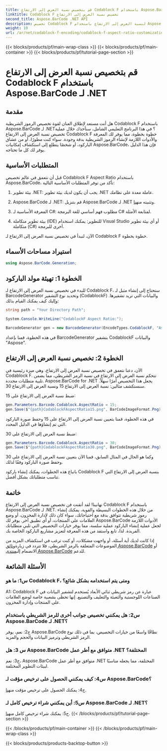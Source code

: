 ```yaml
---
title: قم بتخصيص نسبة العرض إلى الارتفاع Codablock F باستخدام Aspose.BarCode لـ .NET
linktitle: Codablock F تخصيص نسبة العرض إلى الارتفاع
second_title: Aspose.BarCode .NET API
description: تخصيص Codablock F لنسبة العرض إلى الارتفاع باستخدام Aspose.BarCode لـ .NET. قم بإنشاء رموز شريطية دقيقة مصممة خصيصًا لتلبية احتياجاتك بسهولة.
weight: 10
url: /ar/net/codablock-f-encoding/codablock-f-aspect-ratio-customization/
---
```


{{< blocks/products/pf/main-wrap-class >}}
{{< blocks/products/pf/main-container >}}
{{< blocks/products/pf/tutorial-page-section >}}

# قم بتخصيص نسبة العرض إلى الارتفاع Codablock F باستخدام Aspose.BarCode لـ .NET

## مقدمة

هل أنت مستعد لإطلاق العنان لقوة تخصيص الرموز الشريطية Codablock F باستخدام Aspose.BarCode لـ .NET؟ في هذا البرنامج التعليمي الشامل، سنأخذك خلال عملية تخصيص نسبة العرض إلى الارتفاع Codablock F خطوة بخطوة، مما يوفر لك المعرفة والأدوات اللازمة لإنشاء الرموز الشريطية بدقة وجودة. سواء كنت مطورًا، أو من عشاق الباركود، أو شخصًا يتطلع إلى استكشاف إمكانيات Aspose.BarCode، فإن هذا الدليل يوفر لك كل ما تحتاجه.

## المتطلبات الأساسية

قبل أن نتعمق في عالم تخصيص Codablock F Aspect Ratio باستخدام Aspose.BarCode، تأكد من توفر المتطلبات الأساسية التالية:

1. بيئة تطوير .NET: يجب أن يكون لديك بيئة تطوير .NET عاملة معدة على نظامك.

2.  Aspose.BarCode لـ .NET: قم بتنزيل Aspose.BarCode لـ .NET وتثبيته من[هنا](https://releases.aspose.com/barcode/net/).

3. المعرفة الأساسية لـ C#: مطلوب فهم أساسي للغة البرمجة C# لمتابعة الأمثلة.

4. بيئة تطوير متكاملة (IDE) للتطوير: يمكنك استخدام Visual Studio أو أي بيئة تطوير متكاملة (C#) أخرى للبرمجة.

الآن، لنبدأ في تخصيص نسبة العرض إلى الارتفاع لـ Codablock F خطوة بخطوة.

## استيراد مساحات الأسماء

```csharp
using Aspose.BarCode.Generation;
```

## الخطوة 1: تهيئة مولد الباركود

للبدء في تخصيص نسبة العرض إلى الارتفاع لـ Codablock F، ستحتاج إلى إنشاء مثيل لـ BarcodeGenerator وتحديد نوع التشفير (CodablockF) والبيانات التي تريد تشفيرها. وإليك كيف يمكنك القيام بذلك:

```csharp
string path = "Your Directory Path";

System.Console.WriteLine("CodablockF Aspect Ratio:");

BarcodeGenerator gen = new BarcodeGenerator(EncodeTypes.CodablockF, "Aspose");
```

في هذه الخطوة، قمنا بإعداد BarcodeGenerator بتشفير CodablockF والبيانات "Aspose".

## الخطوة 2: تخصيص نسبة العرض إلى الارتفاع

الآن، دعنا نتعمق في تخصيص نسبة العرض إلى الارتفاع، وهي ميزة رئيسية في Codablock F. تتحكم نسبة العرض إلى الارتفاع في نسبة الرمز الشريطي، مما يضمن تلبية متطلبات محددة. Aspose.BarCode for .NET يجعل هذا التخصيص أمرًا سهلاً. سنستكشف مثالين: نسبة العرض إلى الارتفاع 15 ونسبة العرض إلى الارتفاع 30.

ضبط نسبة العرض إلى الارتفاع على 15:

```csharp
gen.Parameters.Barcode.Codablock.AspectRatio = 15;
gen.Save($"{path}CodablockFAspectRatio15.png", BarCodeImageFormat.Png);
```

في هذه الخطوة، قمنا بتعيين نسبة العرض إلى الارتفاع على 15 وحفظ صورة الباركود التي تم إنشاؤها في الدليل المحدد.

ضبط نسبة العرض إلى الارتفاع على 30:

```csharp
gen.Parameters.Barcode.Codablock.AspectRatio = 30;
gen.Save($"{path}CodablockFAspectRatio30.png", BarCodeImageFormat.Png);
```

وكما هو الحال في المثال السابق، قمنا الآن بتعيين نسبة العرض إلى الارتفاع على 30 وحفظ صورة الباركود وفقًا لذلك.

باتباع هذه الخطوات، يمكنك إنشاء باركود Codablock F بنسبة العرض إلى الارتفاع التي تناسب متطلباتك بشكل أفضل.

## خاتمة

تهانينا! لقد أتقنت فن تخصيص نسبة العرض إلى الارتفاع Codablock F باستخدام Aspose.BarCode لـ .NET. من خلال هذه الخطوات البسيطة والقوية، يمكنك إنشاء رموز شريطية تتوافق بدقة مع احتياجاتك، سواء كان ذلك لإدارة المخزون، أو وضع العلامات على المنتجات، أو أي تطبيق آخر. يوفر لك Aspose.BarCode الأدوات اللازمة لجعل عملية إنشاء الباركود عملية سلسة، مما يوفر خيارات التخصيص التي تلبي متطلباتك الفريدة. لذا، تابع واستفد من هذه المعرفة لتعزيز مشاريع الباركود الخاصة بك.

 إذا كانت لديك أية أسئلة، أو واجهت مشكلات، أو كنت ترغب في استكشاف المزيد من الموضوعات المتعلقة بالرمز الشريطي، فلا تتردد في زيارة[وثائق Aspose.BarCode](https://reference.aspose.com/barcode/net/) أو الانضمام إلى[منتدى Aspose.BarCode](https://forum.aspose.com/c/barcode/13) للدعم.

## الأسئلة الشائعة

### س1: ما هو Codablock F، ومتى يتم استخدامه بشكل شائع؟

A1: Codablock F عبارة عن رمز شريطي ثنائي الأبعاد يُستخدم لتشفير البيانات في الصناعات اللوجستية والتعبئة والتغليف والتصنيع. إنها تحظى بشعبية خاصة لوضع العلامات على المنتجات وإدارة المخزون.

### س2: هل يمكنني تخصيص جوانب أخرى للرمز الشريطي باستخدام Aspose.BarCode لـ .NET؟

ج2: نعم، يوفر Aspose.BarCode نطاقًا واسعًا من خيارات التخصيص، بما في ذلك نوع الرمز الشريطي وترميز البيانات والحجم والمزيد.

### س 3: هل Aspose.BarCode متوافق مع أطر عمل .NET المختلفة؟

ج3: نعم، Aspose.BarCode متوافق مع أطر عمل .NET المختلفة، مما يجعله مناسبًا لبيئات التطوير المختلفة.

### س4: كيف يمكنني الحصول على ترخيص مؤقت لـ Aspose.BarCode؟

 ج4: يمكنك الحصول على ترخيص مؤقت من[هنا](https://purchase.aspose.com/temporary-license/).

### س5: أين يمكنني شراء ترخيص كامل لـ Aspose.BarCode لـ .NET؟

 ج5: يمكنك شراء ترخيص كامل من[هنا](https://purchase.aspose.com/buy).
{{< /blocks/products/pf/tutorial-page-section >}}

{{< /blocks/products/pf/main-container >}}
{{< /blocks/products/pf/main-wrap-class >}}

{{< blocks/products/products-backtop-button >}}
